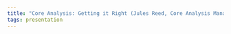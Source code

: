 ```yaml
---
title: "Core Analysis: Getting it Right (Jules Reed, Core Analysis Manager, Lloyd's Register)"
tags: presentation 
---
```


